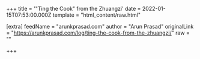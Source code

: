 
+++
title = '"Ting the Cook" from the Zhuangzi'
date = 2022-01-15T07:53:00.000Z
template = "html_content/raw.html"

[extra]
feedName = "arunkprasad.com"
author = "Arun Prasad"
originalLink = "https://arunkprasad.com/log/ting-the-cook-from-the-zhuangzi/"
raw = ""

+++


